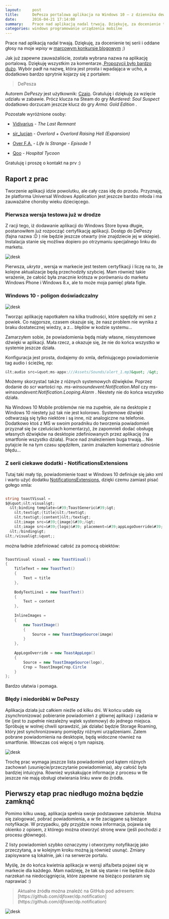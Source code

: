 ```yaml
---
layout:     post
title:      DePesza portalowa aplikacja na Windows 10 — z dziennika dewelopera
date:       2016-04-21 17:14:00
summary:    Prace nad aplikacją nadal trwają. Dziękuję, za docenienie tej serii i oddane głosy na moje wpisy w marcowym konkursie blogowym ;)Jak już zapewne zauważaliście, została wybrana nazwa na aplikację portalową. Dziękuję wszystkim za komentarze. Propozycji było bardzo dużo. Wybór padł na nazwę, która jest...
categories: windows programowanie urządzenia mobilne
---
```




Prace nad aplikacją nadal trwają. Dziękuję, za docenienie tej serii i oddane głosy na moje  *wpisy*  w [marcowym konkursie blogowym](http://www.dobreprogramy.pl/Cebula/Nagradzamy-najlepszych-blogerow-marca-2016,72349.html) ;)

Jak już zapewne zauważaliście, została wybrana nazwa na aplikację portalową. Dziękuję wszystkim za komentarze.[ Propozycji było bardzo dużo](http://www.dobreprogramy.pl/djfoxer/Konkurs-na-nazwe-aplikacji-dobreprogramy.pl-a-takze-niesforny-Visual-Studio,72207.html). Wybór padł na nazwę, która jest prosta i wpadająca w ucho, a dodatkowo bardzo sprytnie kojarzy się z portalem:  
<blockquote>
<p>DePesza </p>
</blockquote>

Autorem  *DePeszy*  jest użytkownik: [Czajo](http://www.dobreprogramy.pl/Czajo). 
Gratuluję i dziękuję za wzięcie udziału w zabawie. Prócz klucza na Steam do gry  *Murdered: Soul Suspect*  dodatkowo dorzucam jeszcze klucz do gry  *Arma: Gold Edition* . 

Pozostałe wyróżnione osoby:


  * [Vidivarius](http://www.dobreprogramy.pl/258340,Vidivarius,Uzytkownik.html) -  *The Last Remnant* 


  * [sir_lucjan](http://www.dobreprogramy.pl/sir_lucjan) -  *Overlord + Overlord Raising Hell (Expansion)* 


  * [Over F.A.](http://www.dobreprogramy.pl/418183,Over-FA,Uzytkownik.html) -  *Life Is Strange - Episode 1* 


  * [Qoo](http://www.dobreprogramy.pl/178054,Qoo,Uzytkownik.html)  -  *Hospital Tycoon* 




Gratuluję i proszę o kontakt na prv :)



## Raport z prac


Tworzenie aplikacji idzie powolutku, ale cały czas idę do przodu. Przyznaję, że platforma Universal Windows Application jest jeszcze bardzo młoda i ma zauważalne choroby wieku dziecięcego.



### Pierwsza wersja testowa już w drodze


Z racji tego, iż dodawanie aplikacji do Windows Store bywa długie, postanowiłem już rozpocząć certyfikację aplikacji. Dostęp do DePeszy (fajna nazwa :D ) nie będzie jeszcze otwarty (nie znajdziecie jej w sklepie). Instalacja stanie się możliwa dopiero po otrzymaniu specjalnego linku do marketu. 



![desk](https://raw.githubusercontent.com/djfoxer/djfoxer.github.io/master/_img/2016-4-21-_45_/g_-_608x405_-_-_72467x20160421010258_0.PNG)



Pierwsza,  *ukryta* , wersja w markecie jest  testem certyfikacji i liczę na to, że kolejne aktualizacje będą przechodziły szybciej. Mam również takie wrażenie, że całość była znacznie krótsza w porównaniu do marketu Windows Phone i Windows 8.x, ale to może moja pamięć płata figle.



### Windows 10 - poligon doświadczalny





![desk](https://raw.githubusercontent.com/djfoxer/djfoxer.github.io/master/_img/2016-4-21-_45_/g_-_608x405_-_-_72467x20160421011850_0.gif)



Tworząc aplikację napotkałem na kilka trudności, które spędziły mi sen z powiek. Co najgorsze, czasem okazuje się, że nasz problem nie wynika z braku dostatecznej wiedzy, a z... błędów w kodzie systemu...

Zamarzyłem sobie, że powiadomienia będą miały własne, niesystemowe dźwięki w aplikacji. Mała rzecz, a okazuje się, że nie do końca wszystko w systemie jeszcze działa. 

Konfiguracja jest prosta, dodajemy do xmla, definiującego powiadomienie tag audio i ścieżkę, np:


```csharp
&lt;audio src=&quot;ms-appx:///Assets/Sounds/alert_1.mp3&quot; /&gt;
```


Możemy skorzystać także z różnych systemowych dźwięków. Poprzez dodanie do  *scr*  wartości np.  *ms-winsoundevent:Notification.Mail*  czy ms- *winsoundevent:Notification.Looping.Alarm* . Niestety nie do końca wszystko działa.

Na Windows 10 Mobile problemów nie ma zupełnie, ale na desktopie z Windows 10 niestety już tak nie jest kolorowo. Systemowe dźwięki odtwarzają się tylko niektóre i są inne, niż analogiczne na telefonie. Dodatkowo ktoś z MS w swoim poradniku do tworzenia powiadomień przyznał się (w czeluściach komentarzy), że zapomnieli dodać obsługę  własnych dźwięków na desktopie zdefiniowanych przez aplikację (na smartfonie wszystko działa). Prace nad znalezieniem buga trwają... Nie pytajcie ile na tym czasu spędziłem, zanim znalazłem komentarz odnośnie błędu...



### Z serii ciekawe dodatki - NotificationsExtensions



Tutaj taki mały tip, powiadomienie toast w Windows 10 definiuje się jako xml i warto użyć dodatku [NotificationsExtensions](https://github.com/WindowsNotifications/NotificationsExtensions), dzięki czemu zamiast pisać gołego xmla:


```csharp

string toastVisual =
$@&quot;&lt;visual&gt;
  &lt;binding template=&#39;ToastGeneric&#39;&gt;
    &lt;text&gt;{title}&lt;/text&gt;
    &lt;text&gt;{content}&lt;/text&gt;
    &lt;image src=&#39;{image}&#39;/&gt;
    &lt;image src=&#39;{logo}&#39; placement=&#39;appLogoOverride&#39; hint-crop=&#39;circle&#39;/&gt;
  &lt;/binding&gt;
&lt;/visual&gt;&quot;;

```


można ładnie zdefiniować całość za pomocą obiektów:

```csharp

ToastVisual visual = new ToastVisual()
{
    TitleText = new ToastText()
    {
        Text = title
    },
 
    BodyTextLine1 = new ToastText()
    {
        Text = content
    },
 
    InlineImages =
    {
        new ToastImage()
        {
            Source = new ToastImageSource(image)
        }
    },
 
    AppLogoOverride = new ToastAppLogo()
    {
        Source = new ToastImageSource(logo),
        Crop = ToastImageCrop.Circle
    }
};

```


Bardzo ułatwia i pomaga.



### Błędy i niedoróbki w DePeszy


Aplikacja działa już całkiem nieźle od kilku dni. W końcu udało się zsynchronizować pobieranie powiadomień z głównej aplikacji i zadania w tle (jest to zupełnie niezależny wątek systemowy) do jednego miejsca. Spróbuję w wolnej chwili sprawdzić, jak działać będzie Storage Roaming, który jest synchronizowany pomiędzy różnymi urządzeniami. Zatem pobrane powiadomienia na desktopie, będą widoczne również na smartfonie. Wówczas coś więcej o tym napiszę.



![desk](https://raw.githubusercontent.com/djfoxer/djfoxer.github.io/master/_img/2016-4-21-_45_/g_-_608x405_-_-_72467x20160421015248_0.PNG)



Trochę prac wymaga jeszcze lista powiadomień pod kątem różnych zachowań (usunięcie/przeczytanie powiadomienia), aby całość była bardziej intuicyjna. Również wyskakujące informacje z procesu w tle jeszcze nie mają obsługi otwierania linku www do źródła.



## Pierwszy etap prac niedługo można będzie zamknąć


Pomimo kilku uwag, aplikacja spełnia swoje podstawowe założenie. Można się zalogować, pobrać powiadomienia, a w tle zaciągane są bieżące notyfikacje. W przypadku, gdy przyjdzie nowa informacja, pojawia się okienko z opisem, z którego można otworzyć stronę www (jeśli pochodzi z procesu głównego). 

Z listy powiadomień szybko oznaczymy i otworzymy notyfikację jako przeczytaną, a w kolejnym kroku możną ją również usunąć. Zmiany zapisywane są lokalnie, jak i na serwerze portalu.

Myślę, że do końca kwietnia aplikacja w wersji alfa/beta pojawi się w markecie dla każdego. Mam nadzieję, że tak się stanie i nie będzie dużo narzekań na niedociągnięcia, które zapewne na bieżąco postaram się naprawiać :)



<blockquote>
<p>Aktualne źródła można znaleźć na GitHub pod adresem:
[https://github.com/djfoxer/dp.notification](https://github.com/djfoxer/dp.notification)</p>
</blockquote>


![desk](https://raw.githubusercontent.com/djfoxer/djfoxer.github.io/master/_img/2016-4-21-_45_/g_-_608x405_-_-_72467x20160421010253_0.png)

